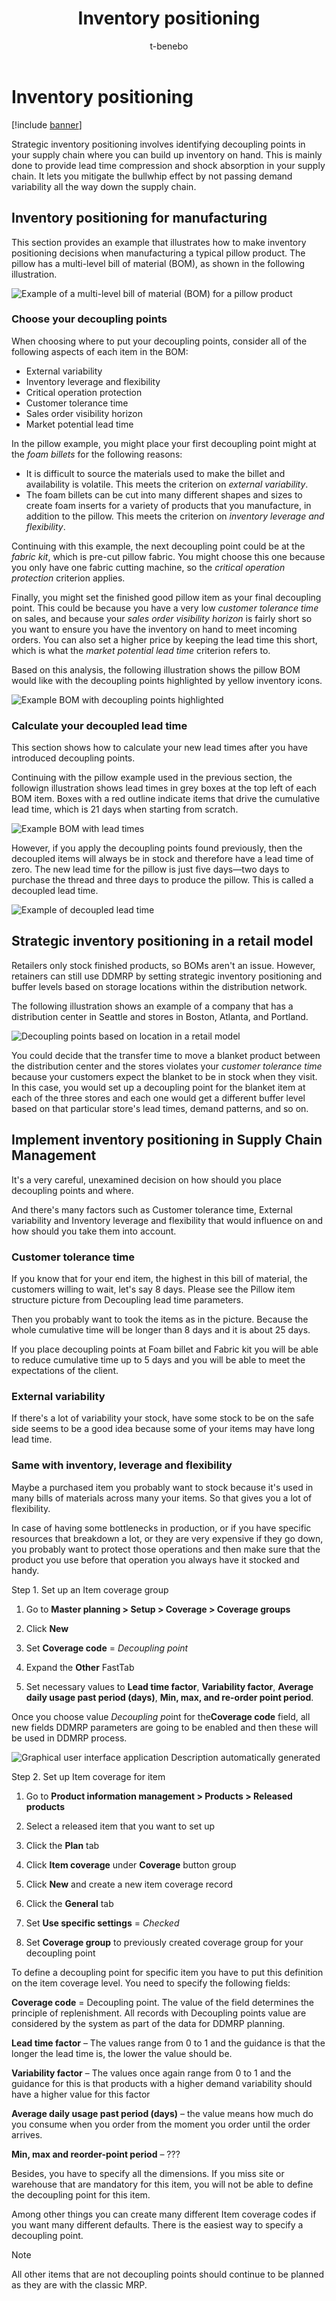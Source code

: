 ﻿---
title: Inventory positioning
description: Strategic inventory positioning involves identifying points in your supply chain where you can build up inventory on hand, which helps compress lead times and absorb shocks to your supply chain.
author: t-benebo
ms.date: 06/30/2022
ms.topic: article
ms.search.form:
audience: Application User
ms.reviewer: kamaybac
ms.search.region: Global
ms.author: benebotg
ms.search.validFrom: 2022-06-30
ms.dyn365.ops.version: 10.0.28
---

# Inventory positioning

[!include [banner](../includes/banner.md)]

Strategic inventory positioning involves identifying decoupling points in your supply chain where you can build up inventory on hand. This is mainly done to provide lead time compression and shock absorption in your supply chain. It lets you mitigate the bullwhip effect by not passing demand variability all the way down the supply chain.

## Inventory positioning for manufacturing

This section provides an example that illustrates how to make inventory positioning decisions when manufacturing a typical pillow product. The pillow has a multi-level bill of material (BOM), as shown in the following illustration.

![Example of a multi-level bill of material (BOM) for a pillow product](media/ddmrp-bom-example.png "Example of a multi-level bill of material (BOM) for a pillow product")

### Choose your decoupling points

When choosing where to put your decoupling points, consider all of the following aspects of each item in the BOM:

- External variability
- Inventory leverage and flexibility
- Critical operation protection
- Customer tolerance time
- Sales order visibility horizon
- Market potential lead time

In the pillow example, you might place your first decoupling point might at the *foam billets* for the following reasons:

- It is difficult to source the materials used to make the billet and availability is volatile. This meets the criterion on *external variability*.
- The foam billets can be cut into many different shapes and sizes to create foam inserts for a variety of products that you manufacture, in addition to the pillow. This meets the criterion on *inventory leverage and flexibility*.

Continuing with this example, the next decoupling point could be at the *fabric kit*, which is pre-cut pillow fabric. You might choose this one because you only have one fabric cutting machine, so  the *critical operation protection* criterion applies.

Finally, you might set the finished good pillow item as your final decoupling point. This could be because you have a very low *customer tolerance time* on sales, and because your *sales order visibility horizon* is fairly short so  you want to ensure you have the inventory on hand to meet incoming orders. You can also set a higher price by keeping the lead time this short, which is what the *market potential lead time* criterion refers to.

Based on this analysis, the following illustration shows the pillow BOM would like with the decoupling points highlighted by yellow inventory icons.

![Example BOM with decoupling points highlighted](media/ddmrp-bom-decoupling-example.png "Example BOM with decoupling points highlighted")

### Calculate your decoupled lead time

This section shows how to calculate your new lead times after you have introduced decoupling points. 

Continuing with the pillow example used in the previous section, the followign illustration shows lead times in grey boxes at the top left of each BOM item. Boxes with a red outline indicate items that drive the cumulative lead time, which is 21 days when starting from scratch.

![Example BOM with lead times](media/ddmrp-bom-lead-times-example.png "Example BOM with lead times")

However, if you apply the decoupling points found previously, then the decoupled items will always be in stock and therefore have a lead time of zero. The new lead time for the pillow is just five days&mdash;two days to purchase the thread and three days to produce the pillow. This is called a decoupled lead time.

![Example of decoupled lead time](media/ddmrp-bom-decoupled-lead-time-example.png "Example of decoupled lead time")

## Strategic inventory positioning in a retail model

Retailers only stock finished products, so BOMs aren't an issue. However, retainers can still use DDMRP by setting strategic inventory positioning and buffer levels based on storage locations within the distribution network.

The following illustration shows an example of a company that has a distribution center in Seattle and stores in Boston, Atlanta, and Portland.

![Decoupling points based on location in a retail model](media/ddmrp-retail-decoupl-points-example.png "Decoupling points based on location in a retail model")

You could decide that the transfer time to move a blanket product between the distribution center and the stores violates your *customer tolerance time* because your customers expect the blanket to be in stock when they visit. In this case, you would set up a decoupling point for the blanket item at each of the three stores and each one would get a different buffer level based on that particular store's lead times, demand patterns, and so on.

## Implement inventory positioning in Supply Chain Management

It's a very careful, unexamined decision on how should you place decoupling points and where.

And there's many factors such as Customer tolerance time, External variability and Inventory leverage and flexibility that would influence on and how should you take them into account.

### Customer tolerance time

If you know that for your end item, the highest in this bill of material, the customers willing to wait, let's say 8 days. Please see the Pillow item structure picture from Decoupling lead time parameters.

Then you probably want to took the items as in the picture. Because the whole cumulative time will be longer than 8 days and it is about 25 days.

If you place decoupling points at Foam billet and Fabric kit you will be able to reduce cumulative time up to 5 days and you will be able to meet the expectations of the client.

### External variability

If there's a lot of variability your stock, have some stock to be on the safe side seems to be a good idea because some of your items may have long lead time.

### Same with inventory, leverage and flexibility

Maybe a purchased item you probably want to stock because it's used in many bills of materials across many your items. So that gives you a lot of flexibility.

In case of having some bottlenecks in production, or if you have specific resources that breakdown a lot, or they are very expensive if they go down, you probably want to protect those operations and then make sure that the product you use before that operation you always have it stocked and handy.

Step 1. Set up an Item coverage group

1. Go to **Master planning &gt; Setup &gt; Coverage &gt; Coverage groups**

1. Click **New**

1. Set **Coverage code** = *Decoupling point*

1. Expand the **Other** FastTab

1. Set necessary values to **Lead time factor**, **Variability factor**, **Average daily usage past period (days)**, **Min, max, and re-order point period**.

Once you choose value *Decoupling po*int for the**Coverage code** field, all new fields DDMRP parameters are going to be enabled and then these will be used in DDMRP process.

![Graphical user interface  application Description automatically generated](media/image6.png)

Step 2. Set up Item coverage for item

1. Go to **Product information management &gt; Products &gt; Released products**

1. Select a released item that you want to set up

1. Click the **Plan** tab

1. Click **Item coverage** under **Coverage** button group

1. Click **New** and create a new item coverage record

1. Click the **General** tab

1. Set **Use specific settings** = *Checked*

1. Set **Coverage group** to previously created coverage group for your decoupling point

To define a decoupling point for specific item you have to put this definition on the item coverage level. You need to specify the following fields:

**Coverage code** = Decoupling point. The value of the field determines the principle of replenishment. All records with Decoupling points value are considered by the system as part of the data for DDMRP planning.

**Lead time factor** – The values range from 0 to 1 and the guidance is that the longer the lead time is, the lower the value should be.

**Variability factor** – The values once again range from 0 to 1 and the guidance for this is that products with a higher demand variability should have a higher value for this factor

**Average daily usage past period (days)** – the value means how much do you consume when you order from the moment you order until the order arrives.

**Min, max and reorder-point period** – ???

Besides, you have to specify all the dimensions. If you miss site or warehouse that are mandatory for this item, you will not be able to define the decoupling point for this item.

Among other things you can create many different Item coverage codes if you want many different defaults. There is the easiest way to specify a decoupling point.

> [!NOTE]
> All other items that are not decoupling points should continue to be planned as they are with the classic MRP.
